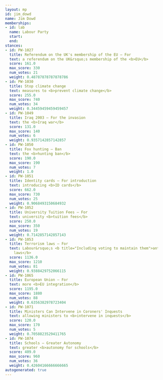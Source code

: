 ```yaml
---
layout: mp
id: jim_dowd
name: Jim Dowd
memberships:
- id: lab
  name: Labour Party
  start: 
  end: 
stances:
- id: PW-1027
  title: Referendum on the UK's membership of the EU — For
  text: a referendum on the UK&rsquo;s membership of the <b>EU</b>
  score: 161.0
  max_score: 330
  num_votes: 21
  weight: 0.48787878787878786
- id: PW-1030
  title: Stop climate change
  text: measures to <b>prevent climate change</b>
  score: 255.0
  max_score: 740
  num_votes: 34
  weight: 0.34459459459459457
- id: PW-1049
  title: Iraq 2003 — For the invasion
  text: the <b>Iraq war</b>
  score: 131.0
  max_score: 140
  num_votes: 6
  weight: 0.9357142857142857
- id: PW-1050
  title: Fox hunting — Ban
  text: the <b>hunting ban</b>
  score: 190.0
  max_score: 190
  num_votes: 7
  weight: 1.0
- id: PW-1051
  title: Identity cards — For introduction
  text: introducing <b>ID cards</b>
  score: 662.0
  max_score: 730
  num_votes: 25
  weight: 0.9068493150684932
- id: PW-1052
  title: University Tuition Fees — For
  text: university <b>tuition fees</b>
  score: 250.0
  max_score: 350
  num_votes: 19
  weight: 0.7142857142857143
- id: PW-1053
  title: Terrorism laws — For
  text: Labour&rsquo;s <b title="Including voting to maintain them">anti-terrorism
    laws</b>
  score: 1136.0
  max_score: 1210
  num_votes: 81
  weight: 0.9388429752066115
- id: PW-1065
  title: European Union — For
  text: more <b>EU integration</b>
  score: 1195.0
  max_score: 1880
  num_votes: 88
  weight: 0.6356382978723404
- id: PW-1071
  title: Ministers Can Intervene in Coroners' Inquests
  text: allowing ministers to <b>intervene in inquests</b>
  score: 120.0
  max_score: 170
  num_votes: 5
  weight: 0.7058823529411765
- id: PW-1074
  title: Schools — Greater Autonomy
  text: greater <b>autonomy for schools</b>
  score: 409.0
  max_score: 960
  num_votes: 36
  weight: 0.42604166666666665
autogenerated: true
---
```

